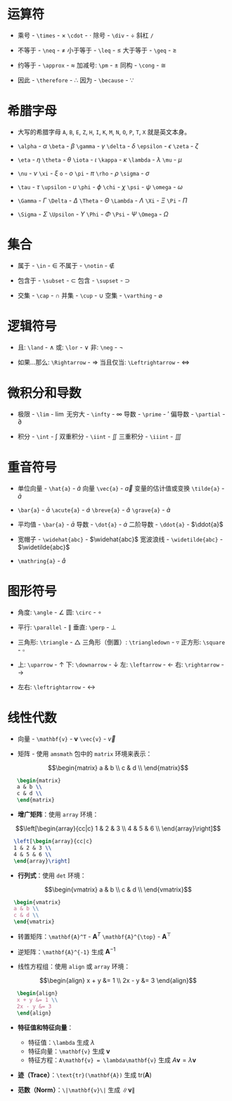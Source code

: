 # 运算符

- 乘号 - `\times` - $\times$   `\cdot` - $\cdot$   除号 - `\div` - $\div$   斜杠 `/`

- 不等于 -  `\neq` - $\neq$   小于等于 - `\leq` - $\leq$    大于等于 -  `\geq` - $\geq$   

- 约等于 -  `\approx` - $\approx$   加减号: `\pm` - $\pm$   同构 - `\cong` - $\cong$

- 因此 - `\therefore` - $\therefore$   因为 -  `\because` - $\because$

# 希腊字母

- 大写的希腊字母 `A`, `B`, `E`, `Z`, `H`, `I`, `K`, `M`, `N`, `O`, `P`, `T`, `X`  就是英文本身。

- `\alpha` - $\alpha$   `\beta` - $\beta$   `\gamma` - $\gamma$   `\delta` - $\delta$   `\epsilon` - $\epsilon$   `\zeta` - $\zeta$

- `\eta` - $\eta$     `\theta` - $\theta$   `\iota` - $\iota$    `\kappa` - $\kappa$   `\lambda` - $\lambda$    `\mu` - $\mu$

- `\nu` - $\nu$    `\xi` - $\xi$   `o` - $o$   `\pi` - $\pi$   `\rho` - $\rho$   `\sigma` - $\sigma$

- `\tau` - $\tau$   `\upsilon` - $\upsilon$    `\phi` - $\phi$   `\chi` - $\chi$   `\psi` - $\psi$   `\omega` - $\omega$

- `\Gamma` - $\Gamma$   `\Delta` - $\Delta$   `\Theta` - $\Theta$   `\Lambda` - $\Lambda$   `\Xi` - $\Xi$  `\Pi` - $\Pi$

- `\Sigma` - $\Sigma$   `\Upsilon` - $\Upsilon$   `\Phi` - $\Phi$   `\Psi` - $\Psi$   `\Omega` - $\Omega$

# 集合

- 属于 - `\in` - $\in$   不属于 - `\notin` - $\notin$

- 包含于 - `\subset` - $\subset$   包含 -  `\supset` - $\supset$

- 交集 - `\cap` - $\cap$  并集 - `\cup` - $\cup$    空集 - `\varthing`  -  $\varnothing$

# 逻辑符号

- 且: `\land` - $\land$    或: `\lor` - $\lor$   非: `\neg` - $\neg$

- 如果...那么: `\Rightarrow` - $\Rightarrow$   当且仅当: `\Leftrightarrow` - $\Leftrightarrow$

# 微积分和导数

- 极限 - `\lim` - $\lim$  无穷大 - `\infty` - $\infty$ 导数 - `\prime` - $\prime$   偏导数 - `\partial` - $\partial$

- 积分 - `\int` - $\int$   双重积分 - `\iint` - $\iint$   三重积分 - `\iiint` - $\iiint$

# 重音符号

- 单位向量 - `\hat{a}` - $\hat{a}$   向量 `\vec{a}` - $\vec{a}$   变量的估计值或变换 `\tilde{a}` - $\tilde{a}$

- `\bar{a}` - $\bar{a}$    `\acute{a}` - $\acute{a}$   `\breve{a}`  - $\breve{a}$  `\grave{a}` - $\grave{a}$   

- 平均值 - `\bar{a}` - $\bar{a}$    导数 - `\dot{a}` - $\dot{a}$   二阶导数 - `\ddot{a}` - $\ddot{a}$

- 宽帽子 - `\widehat{abc}` - $\widehat{abc}$    宽波浪线 - `\widetilde{abc}` - $\widetilde{abc}$

- `\mathring{a}` - $\mathring{a}$

# 图形符号

- 角度: `\angle` - $\angle$    圆: `\circ` - $\circ$   

- 平行: `\parallel` - $\parallel$    垂直: `\perp` - $\perp$

- 三角形: `\triangle` - $\triangle$   三角形（倒置）: `\triangledown` - $\triangledown$  正方形: `\square` - $\square$

- 上: `\uparrow` - $\uparrow$  下: `\downarrow` - $\downarrow$   左: `\leftarrow` - $\leftarrow$ 右: `\rightarrow` - $\rightarrow$

- 左右: `\leftrightarrow` - $\leftrightarrow$  

# 线性代数

- 向量 - `\mathbf{v}` - $\mathbf{v}$   `\vec{v}`  -  $\vec{v}$

- 矩阵 - 使用 `amsmath` 包中的 `matrix` 环境来表示：

$$\begin{matrix}
   a & b \\
   c & d \\
   \end{matrix}$$

```latex
   \begin{matrix}
   a & b \\
   c & d \\
   \end{matrix}
   ```

- **增广矩阵**：使用 `array` 环境：

$$\left[\begin{array}{cc|c}
   1 & 2 & 3 \\
   4 & 5 & 6 \\
   \end{array}\right]$$

 ```latex
   \left[\begin{array}{cc|c}
   1 & 2 & 3 \\
   4 & 5 & 6 \\
   \end{array}\right]
   ```

- **行列式**：使用 `det` 环境：

$$\begin{vmatrix}
   a & b \\
   c & d \\
   \end{vmatrix}$$

 ```latex
   \begin{vmatrix}
   a & b \\
   c & d \\
   \end{vmatrix}
   ```

- 转置矩阵：`\mathbf{A}^T`  -  $\mathbf{A}^T$   `\mathbf{A}^{\top}`  - $\mathbf{A}^{\top}$

- 逆矩阵：`\mathbf{A}^{-1}` 生成 $\mathbf{A}^{-1}$

- 线性方程组：使用 `align` 或 `array` 环境：

$$\begin{align}
   x + y &= 1 \\
   2x - y &= 3
   \end{align}$$

```latex
   \begin{align}
   x + y &= 1 \\
   2x - y &= 3
   \end{align}
   ```

- **特征值和特征向量**：
	- 特征值：`\lambda` 生成 $\lambda$
	- 特征向量：`\mathbf{v}` 生成 $\mathbf{v}$
	- 特征方程：`A\mathbf{v} = \lambda\mathbf{v}` 生成 $A\mathbf{v} = \lambda\mathbf{v}$


- **迹（Trace）**：`\text{tr}(\mathbf{A})` 生成 $\text{tr}(\mathbf{A})$

-  **范数（Norm）**：`\|\mathbf{v}\|` 生成 $\|\mathbf{v}\|$